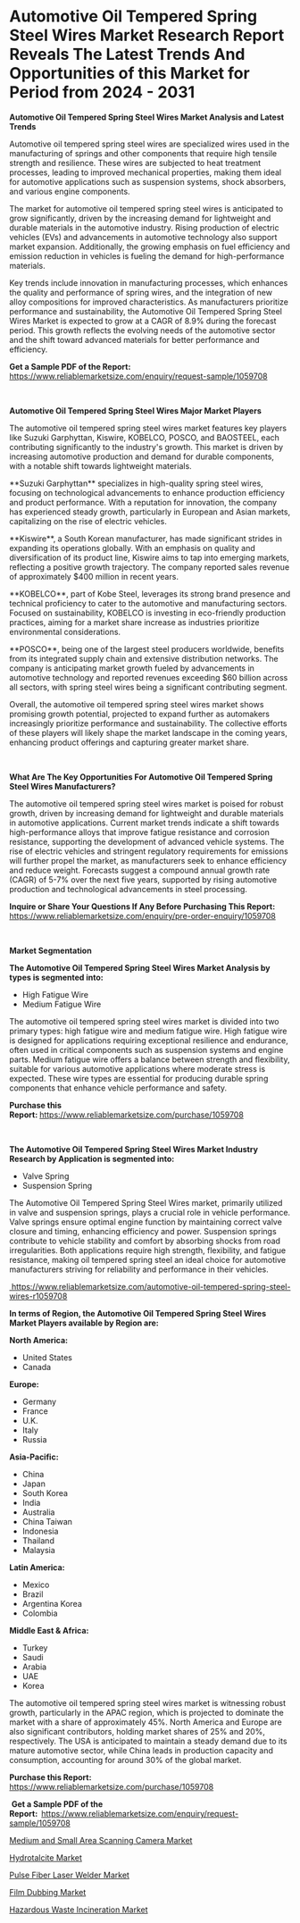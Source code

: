 <p><h1>Automotive Oil Tempered Spring Steel Wires Market Research Report Reveals The Latest Trends And Opportunities of this Market for Period from 2024 - 2031</h1></p><p><strong>Automotive Oil Tempered Spring Steel Wires Market Analysis and Latest Trends</strong></p>
<p><p>Automotive oil tempered spring steel wires are specialized wires used in the manufacturing of springs and other components that require high tensile strength and resilience. These wires are subjected to heat treatment processes, leading to improved mechanical properties, making them ideal for automotive applications such as suspension systems, shock absorbers, and various engine components.</p><p>The market for automotive oil tempered spring steel wires is anticipated to grow significantly, driven by the increasing demand for lightweight and durable materials in the automotive industry. Rising production of electric vehicles (EVs) and advancements in automotive technology also support market expansion. Additionally, the growing emphasis on fuel efficiency and emission reduction in vehicles is fueling the demand for high-performance materials.</p><p>Key trends include innovation in manufacturing processes, which enhances the quality and performance of spring wires, and the integration of new alloy compositions for improved characteristics. As manufacturers prioritize performance and sustainability, the Automotive Oil Tempered Spring Steel Wires Market is expected to grow at a CAGR of 8.9% during the forecast period. This growth reflects the evolving needs of the automotive sector and the shift toward advanced materials for better performance and efficiency.</p></p>
<p><strong>Get a Sample PDF of the Report:&nbsp;</strong> <a href="https://www.reliablemarketsize.com/enquiry/request-sample/1059708?utm_campaign=1103&utm_medium=2&utm_source=Github&utm_content=ia&utm_term=07122024&utm_id=automotive-oil-tempered-spring-steel-wires">https://www.reliablemarketsize.com/enquiry/request-sample/1059708</a></p>
<p>&nbsp;</p>
<p><strong>Automotive Oil Tempered Spring Steel Wires Major Market Players</strong></p>
<p><p>The automotive oil tempered spring steel wires market features key players like Suzuki Garphyttan, Kiswire, KOBELCO, POSCO, and BAOSTEEL, each contributing significantly to the industry's growth. This market is driven by increasing automotive production and demand for durable components, with a notable shift towards lightweight materials.</p><p>**Suzuki Garphyttan** specializes in high-quality spring steel wires, focusing on technological advancements to enhance production efficiency and product performance. With a reputation for innovation, the company has experienced steady growth, particularly in European and Asian markets, capitalizing on the rise of electric vehicles.</p><p>**Kiswire**, a South Korean manufacturer, has made significant strides in expanding its operations globally. With an emphasis on quality and diversification of its product line, Kiswire aims to tap into emerging markets, reflecting a positive growth trajectory. The company reported sales revenue of approximately $400 million in recent years.</p><p>**KOBELCO**, part of Kobe Steel, leverages its strong brand presence and technical proficiency to cater to the automotive and manufacturing sectors. Focused on sustainability, KOBELCO is investing in eco-friendly production practices, aiming for a market share increase as industries prioritize environmental considerations.</p><p>**POSCO**, being one of the largest steel producers worldwide, benefits from its integrated supply chain and extensive distribution networks. The company is anticipating market growth fueled by advancements in automotive technology and reported revenues exceeding $60 billion across all sectors, with spring steel wires being a significant contributing segment.</p><p>Overall, the automotive oil tempered spring steel wires market shows promising growth potential, projected to expand further as automakers increasingly prioritize performance and sustainability. The collective efforts of these players will likely shape the market landscape in the coming years, enhancing product offerings and capturing greater market share.</p></p>
<p>&nbsp;</p>
<p><strong>What Are The Key Opportunities For Automotive Oil Tempered Spring Steel Wires Manufacturers?</strong></p>
<p><p>The automotive oil tempered spring steel wires market is poised for robust growth, driven by increasing demand for lightweight and durable materials in automotive applications. Current market trends indicate a shift towards high-performance alloys that improve fatigue resistance and corrosion resistance, supporting the development of advanced vehicle systems. The rise of electric vehicles and stringent regulatory requirements for emissions will further propel the market, as manufacturers seek to enhance efficiency and reduce weight. Forecasts suggest a compound annual growth rate (CAGR) of 5-7% over the next five years, supported by rising automotive production and technological advancements in steel processing.</p></p>
<p><strong>Inquire or Share Your Questions If Any Before Purchasing This Report:</strong> <a href="https://www.reliablemarketsize.com/enquiry/pre-order-enquiry/1059708?utm_campaign=1103&utm_medium=2&utm_source=Github&utm_content=ia&utm_term=07122024&utm_id=automotive-oil-tempered-spring-steel-wires">https://www.reliablemarketsize.com/enquiry/pre-order-enquiry/1059708</a></p>
<p>&nbsp;</p>
<p><strong>Market Segmentation</strong></p>
<p><strong>The Automotive Oil Tempered Spring Steel Wires Market Analysis by types is segmented into:</strong></p>
<p><ul><li>High Fatigue Wire</li><li>Medium Fatigue Wire</li></ul></p>
<p><p>The automotive oil tempered spring steel wires market is divided into two primary types: high fatigue wire and medium fatigue wire. High fatigue wire is designed for applications requiring exceptional resilience and endurance, often used in critical components such as suspension systems and engine parts. Medium fatigue wire offers a balance between strength and flexibility, suitable for various automotive applications where moderate stress is expected. These wire types are essential for producing durable spring components that enhance vehicle performance and safety.</p></p>
<p><strong>Purchase this Report:&nbsp;</strong><a href="https://www.reliablemarketsize.com/purchase/1059708?utm_campaign=1103&utm_medium=2&utm_source=Github&utm_content=ia&utm_term=07122024&utm_id=automotive-oil-tempered-spring-steel-wires">https://www.reliablemarketsize.com/purchase/1059708</a></p>
<p>&nbsp;</p>
<p><strong>The Automotive Oil Tempered Spring Steel Wires Market Industry Research by Application is segmented into:</strong></p>
<p><ul><li>Valve Spring</li><li>Suspension Spring</li></ul></p>
<p><p>The Automotive Oil Tempered Spring Steel Wires market, primarily utilized in valve and suspension springs, plays a crucial role in vehicle performance. Valve springs ensure optimal engine function by maintaining correct valve closure and timing, enhancing efficiency and power. Suspension springs contribute to vehicle stability and comfort by absorbing shocks from road irregularities. Both applications require high strength, flexibility, and fatigue resistance, making oil tempered spring steel an ideal choice for automotive manufacturers striving for reliability and performance in their vehicles.</p></p>
<p><a href="https://www.reliablemarketsize.com/automotive-oil-tempered-spring-steel-wires-r1059708?utm_campaign=1103&utm_medium=2&utm_source=Github&utm_content=ia&utm_term=07122024&utm_id=automotive-oil-tempered-spring-steel-wires">&nbsp;https://www.reliablemarketsize.com/automotive-oil-tempered-spring-steel-wires-r1059708</a></p>
<p><strong>In terms of Region, the Automotive Oil Tempered Spring Steel Wires Market Players available by Region are:</strong></p>
<p>
    <p> <strong> North America: </strong>
        <ul>
            <li>United States</li>
            <li>Canada</li>
        </ul>
        </p> 
    <p> <strong> Europe: </strong>
        <ul>
            <li>Germany</li>
            <li>France</li>
            <li>U.K.</li>
            <li>Italy</li>
            <li>Russia</li>
        </ul>
        </p> 
    <p> <strong> Asia-Pacific: </strong>
        <ul>
            <li>China</li>
            <li>Japan</li>
            <li>South Korea</li>
            <li>India</li>
            <li>Australia</li>
            <li>China Taiwan</li>
            <li>Indonesia</li>
            <li>Thailand</li>
            <li>Malaysia</li>
        </ul>
        </p> 
    <p> <strong> Latin America: </strong>
        <ul>
            <li>Mexico</li>
            <li>Brazil</li>
            <li>Argentina Korea</li>
            <li>Colombia</li>
        </ul>
        </p> 
    <p> <strong> Middle East & Africa: </strong>
        <ul>
            <li>Turkey</li>
            <li>Saudi</li>
            <li>Arabia</li>
            <li>UAE</li>
            <li>Korea</li>
        </ul>
    </p>
    </p>
<p><p>The automotive oil tempered spring steel wires market is witnessing robust growth, particularly in the APAC region, which is projected to dominate the market with a share of approximately 45%. North America and Europe are also significant contributors, holding market shares of 25% and 20%, respectively. The USA is anticipated to maintain a steady demand due to its mature automotive sector, while China leads in production capacity and consumption, accounting for around 30% of the global market.</p></p>
<p><strong>Purchase this Report: </strong><a href="https://www.reliablemarketsize.com/purchase/1059708?utm_campaign=1103&utm_medium=2&utm_source=Github&utm_content=ia&utm_term=07122024&utm_id=automotive-oil-tempered-spring-steel-wires">https://www.reliablemarketsize.com/purchase/1059708</a></p>
<p>&nbsp;<strong>Get a Sample PDF of the Report:&nbsp;&nbsp;</strong><a href="https://www.reliablemarketsize.com/enquiry/request-sample/1059708?utm_campaign=1103&utm_medium=2&utm_source=Github&utm_content=ia&utm_term=07122024&utm_id=automotive-oil-tempered-spring-steel-wires">https://www.reliablemarketsize.com/enquiry/request-sample/1059708</a></p>
<p><strong></strong></p>
<p><p><a href="https://issuu.com/reportprime-2/docs/medium-and-small-area-scanning-camera-market-size-?utm_campaign=1103&utm_medium=2&utm_source=Github&utm_content=ia&utm_term=07122024&utm_id=automotive-oil-tempered-spring-steel-wires">Medium and Small Area Scanning Camera Market</a></p><p><a href="https://www.linkedin.com/pulse/the-sympatico-insight-9odme?utm_campaign=1103&utm_medium=2&utm_source=Github&utm_content=ia&utm_term=07122024&utm_id=automotive-oil-tempered-spring-steel-wires">Hydrotalcite Market</a></p><p><a href="https://issuu.com/reportprime-2/docs/pulse-fiber-laser-welder-market-size-2030.pptx?utm_campaign=1103&utm_medium=2&utm_source=Github&utm_content=ia&utm_term=07122024&utm_id=automotive-oil-tempered-spring-steel-wires">Pulse Fiber Laser Welder Market</a></p><p><a href="https://www.linkedin.com/pulse/exploring-film-dubbing-market-industry-revenue-insights-worth-qwm9e?utm_campaign=1103&utm_medium=2&utm_source=Github&utm_content=ia&utm_term=07122024&utm_id=automotive-oil-tempered-spring-steel-wires">Film Dubbing Market</a></p><p><a href="https://www.linkedin.com/pulse/strategic-market-insights-navigating-global-hazardous-waste-2d4fe?utm_campaign=1103&utm_medium=2&utm_source=Github&utm_content=ia&utm_term=07122024&utm_id=automotive-oil-tempered-spring-steel-wires">Hazardous Waste Incineration Market</a></p></p>